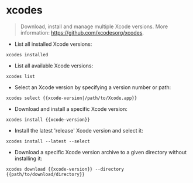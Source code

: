 # xcodes

> Download, install and manage multiple Xcode versions.
> More information: <https://github.com/xcodesorg/xcodes>.

- List all installed Xcode versions:

`xcodes installed`

- List all available Xcode versions:

`xcodes list`

- Select an Xcode version by specifying a version number or path:

`xcodes select {{xcode-version|/path/to/Xcode.app}}`

- Download and install a specific Xcode version:

`xcodes install {{xcode-version}}`

- Install the latest 'release' Xcode version and select it:

`xcodes install --latest --select`

- Download a specific Xcode version archive to a given directory without installing it:

`xcodes download {{xcode-version}} --directory {{path/to/download/directory}}`

